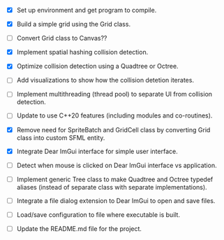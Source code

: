 

- [x] Set up environment and get program to compile.

- [x] Build a simple grid using the Grid class.

- [ ] Convert Grid class to Canvas??

- [x] Implement spatial hashing collision detection.

- [x] Optimize collision detection using a Quadtree or Octree.

- [ ] Add visualizations to show how the collision detetion iterates.

- [ ] Implement multithreading (thread pool) to separate UI from collision detection.

- [ ] Update to use C++20 features (including modules and co-routines).

- [x] Remove need for SpriteBatch and GridCell class by converting Grid class into custom SFML entity.

- [x] Integrate Dear ImGui interface for simple user interface. 

- [ ] Detect when mouse is clicked on Dear ImGui interface vs application.

- [ ] Implement generic Tree class to make Quadtree and Octree typedef aliases (instead of separate class with separate implementations).  

- [ ] Integrate a file dialog extension to Dear ImGui to open and save files.

- [ ] Load/save configuration to file where executable is built.

- [ ] Update the README.md file for the project.